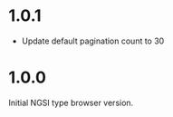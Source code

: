 1.0.1
=====

- Update default pagination count to 30

1.0.0
=====

Initial NGSI type browser version.
